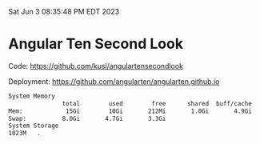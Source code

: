 Sat Jun  3 08:35:48 PM EDT 2023

# Angular Ten Second Look

Code: https://github.com/kusl/angulartensecondlook

Deployment: https://github.com/angularten/angularten.github.io

```bash
System Memory
               total        used        free      shared  buff/cache   available
Mem:            15Gi        10Gi       212Mi       1.0Gi       4.9Gi       3.7Gi
Swap:          8.0Gi       4.7Gi       3.3Gi
System Storage
1023M	.
